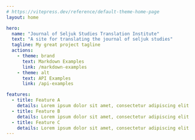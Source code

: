 ```yaml
---
# https://vitepress.dev/reference/default-theme-home-page
layout: home

hero:
  name: "Journal of Seljuk Studies Translation Institute"
  text: "A site for translating the journal of seljuk studies"
  tagline: My great project tagline
  actions:
    - theme: brand
      text: Markdown Examples
      link: /markdown-examples
    - theme: alt
      text: API Examples
      link: /api-examples

features:
  - title: Feature A
    details: Lorem ipsum dolor sit amet, consectetur adipiscing elit
  - title: Feature B
    details: Lorem ipsum dolor sit amet, consectetur adipiscing elit
  - title: Feature C
    details: Lorem ipsum dolor sit amet, consectetur adipiscing elit
---
```


